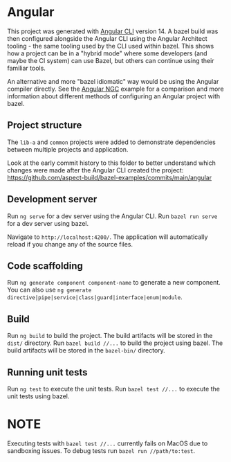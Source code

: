 # Angular

This project was generated with [Angular CLI](https://github.com/angular/angular-cli) version 14. A bazel build was then configured alongside the Angular CLI using the Angular Architect tooling - the same tooling used by the CLI used within bazel. This shows how a project can be in a "hybrid mode" where some developers (and maybe the CI system) can use Bazel, but others can continue using their familiar tools.

An alternative and more "bazel idiomatic" way would be using the Angular compiler directly.
See the [Angular NGC](https://github.com/aspect-build/bazel-examples/tree/main/angular-ngc) example
for a comparison and more information about different methods of configuring an Angular project with bazel.

## Project structure

The `lib-a` and `common` projects were added to demonstrate dependencies between multiple projects and application.

Look at the early commit history to this folder to better understand which changes were made after the Angular CLI created the project:
<https://github.com/aspect-build/bazel-examples/commits/main/angular>

## Development server

Run `ng serve` for a dev server using the Angular CLI.
Run `bazel run serve` for a dev server using bazel.

Navigate to `http://localhost:4200/`. The application will automatically reload if you change any of the source files.

## Code scaffolding

Run `ng generate component component-name` to generate a new component. You can also use `ng generate directive|pipe|service|class|guard|interface|enum|module`.

## Build

Run `ng build` to build the project. The build artifacts will be stored in the `dist/` directory.
Run `bazel build //...`  to build the project using bazel. The build artifacts will be stored in the `bazel-bin/` directory.

## Running unit tests

Run `ng test` to execute the unit tests.
Run `bazel test //...` to execute the unit tests using bazel.

# NOTE

Executing tests with `bazel test //...` currently fails on MacOS due to sandboxing issues. To debug tests run `bazel run //path/to:test`.
